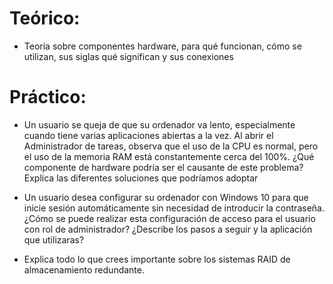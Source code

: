 # Teórico:

  - Teoría sobre componentes hardware, para qué funcionan, cómo se utilizan, sus siglas qué significan y sus conexiones

# Práctico:

  - Un usuario se queja de que su ordenador va lento, especialmente cuando tiene varias aplicaciones abiertas a la vez. Al abrir el Administrador de tareas, observa que el uso de la CPU es normal, pero el uso de la memoria RAM está constantemente cerca del 100%. ¿Qué componente de hardware podría ser el causante de este problema? Explica las diferentes soluciones que podríamos adoptar

  - Un usuario desea configurar su ordenador con Windows 10 para que inicie sesión automáticamente sin necesidad de introducir la contraseña. ¿Cómo se puede realizar esta configuración de acceso para el usuario con rol de administrador? ¿Describe los pasos a seguir y la aplicación que utilizaras?

  - Explica todo lo que crees importante sobre los sistemas RAID de almacenamiento redundante.
